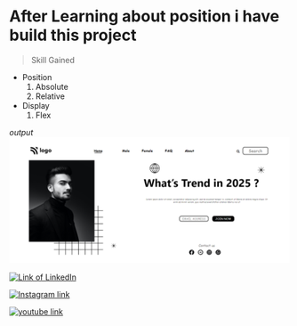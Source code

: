 # After Learning about position i have build this project

> Skill Gained
- Position
    1. Absolute
    2. Relative
- Display
    1. Flex

_output_
[![output image](./images/output.png "click to visit")](https://fashion-hub-landing-page.netlify.app/)


<!-- follow link -->

[![Link of LinkedIn](https://img.shields.io/badge/LinkedIn-Follow-blue
)](https://www.linkedin.com/in/ashish-singh-bbg/ "follow me")

<!-- link of instagram -->

[![Instagram link](https://img.shields.io/badge/Instagram-Follow-%23FC6C85
)](https://www.instagram.com/ashishsinghbbg/ "follow me")

<!-- youtube -->

[![youtube link](https://img.shields.io/badge/Youtube-Subscribe-%23ff2000)](https://www.youtube.com/@5minutesofcoding "subscribe")
